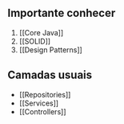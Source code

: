 ## Importante conhecer

1. [[Core Java]]
2. [[SOLID]]
3. [[Design Patterns]]

## Camadas usuais
- [[Repositories]]
- [[Services]]
- [[Controllers]]